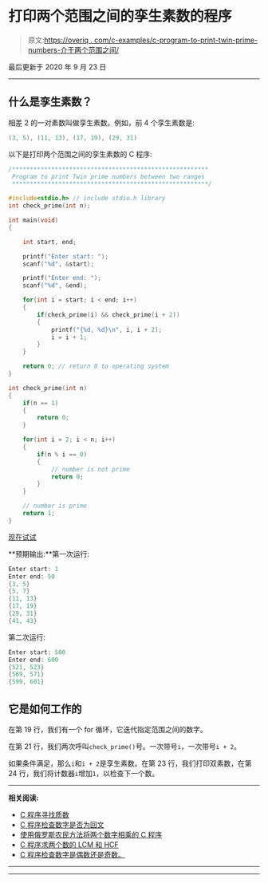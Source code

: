 # 打印两个范围之间的孪生素数的程序

> 原文:[https://overiq . com/c-examples/c-program-to-print-twin-prime-numbers-介于两个范围之间/](https://overiq.com/c-examples/c-program-to-print-twin-prime-numbers-between-two-ranges/)

最后更新于 2020 年 9 月 23 日

* * *

## 什么是孪生素数？

相差 2 的一对素数叫做孪生素数。例如，前 4 个孪生素数是:

```c
(3, 5), (11, 13), (17, 19), (29, 31)

```

以下是打印两个范围之间的孪生素数的 C 程序:

```c
/*******************************************************
 Program to print Twin prime numbers between two ranges
 *******************************************************/

#include<stdio.h> // include stdio.h library
int check_prime(int n);

int main(void)
{   

    int start, end;

    printf("Enter start: ");
    scanf("%d", &start);

    printf("Enter end: ");
    scanf("%d", &end);

    for(int i = start; i < end; i++)
    {
        if(check_prime(i) && check_prime(i + 2))
        {            
            printf("{%d, %d}\n", i, i + 2);
            i = i + 1; 
        }                
    }    

    return 0; // return 0 to operating system
}

int check_prime(int n)
{
    if(n == 1)
    {
        return 0;
    }

    for(int i = 2; i < n; i++)
    {
        if(n % i == 0)
        {
            // number is not prime
            return 0;
        }
    }

    // number is prime
    return 1;
}

```

[现在试试](https://overiq.com/c-online-compiler/D8Y/)

**预期输出:**第一次运行:

```c
Enter start: 1
Enter end: 50
{3, 5}
{5, 7}
{11, 13}
{17, 19}
{29, 31}
{41, 43}

```

第二次运行:

```c
Enter start: 500
Enter end: 600
{521, 523}
{569, 571}
{599, 601}

```

## 它是如何工作的

在第 19 行，我们有一个 for 循环，它迭代指定范围之间的数字。

在第 21 行，我们两次呼叫`check_prime()`号。一次带号`i`，一次带号`i + 2`。

如果条件满足，那么`i`和`i + 2`是孪生素数。在第 23 行，我们打印双素数，在第 24 行，我们将计数器`i`增加`1`，以检查下一个数。

* * *

**相关阅读:**

*   [C 程序寻找质数](/c-examples/c-program-to-find-prime-numbers/)
*   [C 程序检查数字是否为回文](/c-examples/c-program-to-check-whether-the-number-is-a-palindrome/)
*   [使用俄罗斯农民方法将两个数字相乘的 C 程序](/c-examples/c-program-to-multiply-two-numbers-using-russian-peasant-method/)
*   [C 程序求两个数的 LCM 和 HCF](/c-examples/c-program-to-find-lcm-and-hcf-of-two-numbers/)
*   [C 程序检查数字是偶数还是奇数。](/c-examples/c-program-to-check-whether-the-number-is-even-or-odd/)

* * *

* * *